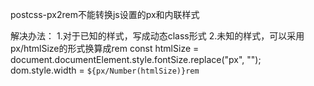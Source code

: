 postcss-px2rem不能转换js设置的px和内联样式

解决办法：
1.对于已知的样式，写成动态class形式
2.未知的样式，可以采用px/htmlSize的形式换算成rem
const htmlSize = document.documentElement.style.fontSize.replace("px", "");
dom.style.width = `${px/Number(htmlSize)}rem`

